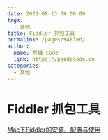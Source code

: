 ```yaml
---
date: 2021-08-13 00:00:00
tags: 
  - 其他
title: Fiddler 抓包工具
permalink: /pages/9483ed/
author: 
  name: 熊猫 code
  link: https://pandacode.cn
categories: 
  - 其他
---
```

# Fiddler 抓包工具

[Mac下Fiddler的安装、配置与使用](https://blog.csdn.net/xianyu9264/article/details/106734683)
